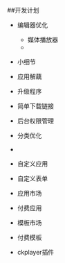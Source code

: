 ##开发计划
- 编辑器优化
    + 媒体播放器
    + 
- 小细节
- 应用解藕

- 升级程序 
- 简单下载链接

- 后台权限管理
- 分类优化

- 
- 自定义应用
- 自定义表单

- 应用市场
- 付费应用
- 模板市场
- 付费模板
- ckplayer插件
